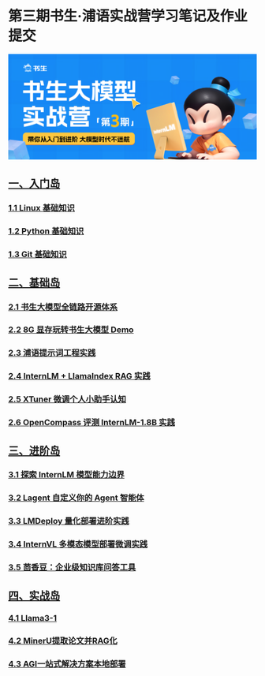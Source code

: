 # 第三期书生·浦语实战营学习笔记及作业提交

![banner](image.png)

## [一、入门岛](1.入门岛.md)

### [1.1 Linux 基础知识](入门岛/1.1%20Linux%20基础知识.md)

### [1.2 Python 基础知识](入门岛/1.2%20Python%20基础知识.md)

### [1.3 Git 基础知识](入门岛/1.3%20Git%20基础知识.md)



## [二、基础岛](2.基础岛.md)

### [2.1 书生大模型全链路开源体系](基础岛/2.1%20书生大模型全链路开源体系.md)

### [2.2 8G 显存玩转书生大模型 Demo](基础岛/2.2%208G%20显存玩转书生大模型%20Demo.md)

### [2.3 浦语提示词工程实践](基础岛/2.3%20浦语提示词工程实践.md)

### [2.4 InternLM + LlamaIndex RAG 实践](基础岛/2.4%20InternLM%20+%20LlamaIndex%20RAG%20实践.md)

### [2.5 XTuner 微调个人小助手认知](基础岛/2.5%20XTuner%20微调个人小助手认知.md)

### [2.6 OpenCompass 评测 InternLM-1.8B 实践](基础岛/2.6%20OpenCompass%20评测%20InternLM-1.8B%20实践.md)

## [三、进阶岛](3.进阶岛.md)

### [3.1 探索 InternLM 模型能力边界](进阶岛/3.1%20探索%20InternLM%20模型能力边界.md)

### [3.2 Lagent 自定义你的 Agent 智能体](进阶岛/3.2%20Lagent%20自定义你的%20Agent%20智能体.md)

### [3.3 LMDeploy 量化部署进阶实践](进阶岛/3.3%20LMDeploy%20量化部署进阶实践.md)

### [3.4 InternVL 多模态模型部署微调实践](进阶岛/3.4%20InternVL%20多模态模型部署微调实践.md)

### [3.5 茴香豆：企业级知识库问答工具](进阶岛/3.5%20茴香豆：企业级知识库问答工具.md)


## [四、实战岛](4.实战岛.md)

### [4.1 Llama3-1](./4.%20实战岛/4.1%20Llama3-1.md)

### [4.2 MinerU提取论文并RAG化](./4.%20实战岛/4.2%20MinerU提取论文并RAG化.md)

### [4.3 AGI一站式解决方案本地部署](./4.%20实战岛/4.3%20AGI一站式解决方案本地部署.md)
